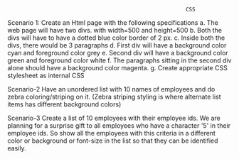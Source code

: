                                                             CSS

Scenario 1:
Create an Html page with the following specifications
a. The web page will have two divs. with width=500 and height=500
b. Both the divs will have to have a dotted blue color border of 2 px.
c. Inside both the divs, there would be 3 paragraphs
d. First div will have a background color cyan and foreground color grey
e. Second div will have a background color green and foreground color white
f. The paragraphs sitting in the second div alone should have a background color magenta.
g. Create appropriate CSS stylesheet as internal CSS


Scenario-2
 Have an unordered list with 10 names of employees and do zebra coloring/striping on it. (Zebra striping styling is where alternate list items has different background colors)

Scenario-3
Create a list of 10 employees with their employee ids. We are planning for a surprise gift to all employees who have a character '5' in their employee ids.
So show all the employees with this criteria in a different color or background or font-size in the list so that they can be identified easily.
